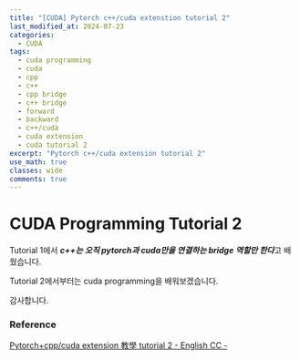 ```yaml
---
title: "[CUDA] Pytorch c++/cuda extenstion tutorial 2"
last_modified_at: 2024-07-23
categories:
  - CUDA
tags:
  - cuda programming
  - cuda
  - cpp
  - c++
  - cpp bridge
  - c++ bridge
  - forward
  - backward
  - c++/cuda
  - cuda extension
  - cuda tutorial 2
excerpt: "Pytorch c++/cuda extension tutorial 2"
use_math: true
classes: wide
comments: true
---
```


# CUDA Programming Tutorial 2

Tutorial 1에서 ***c++는 오직 pytorch과 cuda만을 연결하는 bridge 역할만 한다***고 배웠습니다.

Tutorial 2에서부터는 cuda programming을 배워보겠습니다.


감사합니다.

### Reference
[Pytorch+cpp/cuda extension 教學 tutorial 2 - English CC -](https://www.youtube.com/watch?v=_QqG_I8nfH0&list=PLDV2CyUo4q-LKuiNltBqCKdO9GH4SS_ec&index=2)
